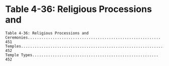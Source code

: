 # Table 4-36: Religious Processions and

```
Table 4-36: Religious Processions and
Ceremonies........................................................... 451
Temples.................................................................. 452
Temple Types........................................................ 452
```
